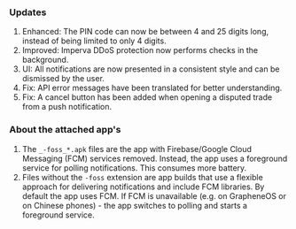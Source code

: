 ### Updates
1. Enhanced: The PIN code can now be between 4 and 25 digits long, instead of being limited to only 4 digits.
2. Improved: Imperva DDoS protection now performs checks in the background.
3. UI: All notifications are now presented in a consistent style and can be dismissed by the user.
4. Fix: API error messages have been translated for better understanding.
5. Fix: A cancel button has been added when opening a disputed trade from a push notification.

### About the attached app's
1. The `_-foss_*.apk` files are the app with Firebase/Google Cloud Messaging (FCM) services removed. Instead, the app uses a foreground service for polling notifications. This consumes more battery.
4. Files without the `-foss` extension are app builds that use a flexible approach for delivering notifications and include FCM libraries. By default the app uses FCM. If FCM is unavailable (e.g. on GrapheneOS or on Chinese phones) - the app switches to polling and starts a foreground service.